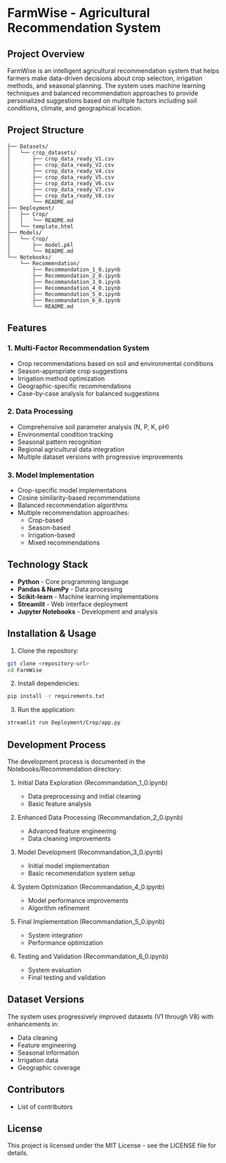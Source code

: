 # FarmWise - Agricultural Recommendation System

## Project Overview
FarmWise is an intelligent agricultural recommendation system that helps farmers make data-driven decisions about crop selection, irrigation methods, and seasonal planning. The system uses machine learning techniques and balanced recommendation approaches to provide personalized suggestions based on multiple factors including soil conditions, climate, and geographical location.

## Project Structure
```
├── Datasets/
│   └── crop_datasets/
│       ├── crop_data_ready_V1.csv
│       ├── crop_data_ready_V2.csv
│       ├── crop_data_ready_V4.csv
│       ├── crop_data_ready_V5.csv
│       ├── crop_data_ready_V6.csv
│       ├── crop_data_ready_V7.csv
│       ├── crop_data_ready_V8.csv
│       └── README.md
├── Deployment/
│   ├── Crop/
│   │   └── README.md
│   └── template.html
├── Models/
│   └── Crop/
│       ├── model.pkl
│       └── README.md
└── Notebooks/
    └── Recommendation/
        ├── Recommandation_1_0.ipynb
        ├── Recommandation_2_0.ipynb
        ├── Recommandation_3_0.ipynb
        ├── Recommandation_4_0.ipynb
        ├── Recommandation_5_0.ipynb
        ├── Recommandation_6_0.ipynb
        └── README.md
```

## Features

### 1. Multi-Factor Recommendation System
- Crop recommendations based on soil and environmental conditions
- Season-appropriate crop suggestions
- Irrigation method optimization
- Geographic-specific recommendations
- Case-by-case analysis for balanced suggestions

### 2. Data Processing
- Comprehensive soil parameter analysis (N, P, K, pH)
- Environmental condition tracking
- Seasonal pattern recognition
- Regional agricultural data integration
- Multiple dataset versions with progressive improvements

### 3. Model Implementation
- Crop-specific model implementations
- Cosine similarity-based recommendations
- Balanced recommendation algorithms
- Multiple recommendation approaches:
  - Crop-based
  - Season-based
  - Irrigation-based
  - Mixed recommendations

## Technology Stack
- **Python** - Core programming language
- **Pandas & NumPy** - Data processing
- **Scikit-learn** - Machine learning implementations
- **Streamlit** - Web interface deployment
- **Jupyter Notebooks** - Development and analysis

## Installation & Usage

1. Clone the repository:
```bash
git clone <repository-url>
cd FarmWise
```

2. Install dependencies:
```bash
pip install -r requirements.txt
```

3. Run the application:
```bash
streamlit run Deployment/Crop/app.py
```

## Development Process
The development process is documented in the Notebooks/Recommendation directory:

1. Initial Data Exploration (Recommandation_1_0.ipynb)
   - Data preprocessing and initial cleaning
   - Basic feature analysis

2. Enhanced Data Processing (Recommandation_2_0.ipynb)
   - Advanced feature engineering
   - Data cleaning improvements

3. Model Development (Recommandation_3_0.ipynb)
   - Initial model implementation
   - Basic recommendation system setup

4. System Optimization (Recommandation_4_0.ipynb)
   - Model performance improvements
   - Algorithm refinement

5. Final Implementation (Recommandation_5_0.ipynb)
   - System integration
   - Performance optimization

6. Testing and Validation (Recommandation_6_0.ipynb)
   - System evaluation
   - Final testing and validation

## Dataset Versions
The system uses progressively improved datasets (V1 through V8) with enhancements in:
- Data cleaning
- Feature engineering
- Seasonal information
- Irrigation data
- Geographic coverage

## Contributors
- List of contributors

## License
This project is licensed under the MIT License - see the LICENSE file for details.

